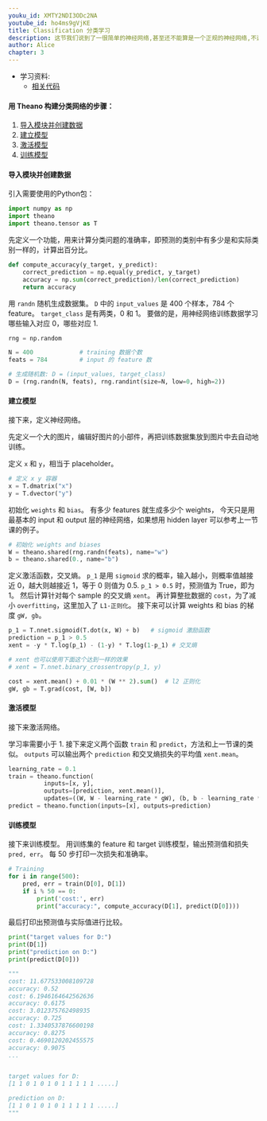 ```yaml
---
youku_id: XMTY2NDI3ODc2NA
youtube_id: ho4ms9gVjKE
title: Classification 分类学习 
description: 这节我们说到了一很简单的神经网络,甚至还不能算是一个正规的神经网络,不过原理通了,大家就能应用自如啦.这个神经网络只有两层,一个输入,一个输出层,没有隐藏层,不过大家可以根据上次所讲的 Layer class 来自己做练习,加上隐藏层.
author: Alice
chapter: 3
---
```

* 学习资料:
  * [相关代码](https://github.com/MorvanZhou/tutorials/tree/master/theanoTUT/theano11_classification_nn)


#### 用 Theano 构建分类网络的步骤：

1. [导入模块并创建数据](#data)
2. [建立模型](#create)
3. [激活模型](#compile)
4. [训练模型](#train)



<h4 class="tut-h4-pad" id="data">导入模块并创建数据</h4>

引入需要使用的Python包：

``` python
import numpy as np
import theano
import theano.tensor as T
```


先定义一个功能，用来计算分类问题的准确率，即预测的类别中有多少是和实际类别一样的，计算出百分比。

``` python
def compute_accuracy(y_target, y_predict):
    correct_prediction = np.equal(y_predict, y_target)
    accuracy = np.sum(correct_prediction)/len(correct_prediction)
    return accuracy
```

用 `randn` 随机生成数据集。
`D` 中的 `input_values` 是 400 个样本，784 个feature。
`target_class` 是有两类，0 和 1。
要做的是，用神经网络训练数据学习哪些输入对应 0，哪些对应 1. 

``` python
rng = np.random

N = 400             # training 数据个数
feats = 784         # input 的 feature 数

# 生成随机数: D = (input_values, target_class)
D = (rng.randn(N, feats), rng.randint(size=N, low=0, high=2))
```



<h4 class="tut-h4-pad" id="create">建立模型</h4>

接下来，定义神经网络。

先定义一个大的图片，编辑好图片的小部件，再把训练数据集放到图片中去自动地训练。

定义 `x` 和 `y`，相当于 placeholder。

``` python
# 定义 x y 容器
x = T.dmatrix("x")
y = T.dvector("y")
```

初始化 `weights` 和 `bias`。
有多少 features 就生成多少个 weights，
今天只是用最基本的 input 和 output 层的神经网络，如果想用 hidden layer 可以参考上一节课的例子。

``` python
# 初始化 weights and biases
W = theano.shared(rng.randn(feats), name="w")
b = theano.shared(0., name="b")
```

定义激活函数，交叉熵。
`p_1` 是用 `sigmoid` 求的概率，输入越小，则概率值越接近 0，越大则越接近 1，等于 0 则值为 0.5.
`p_1 > 0.5` 时，预测值为 True，即为 1。
然后计算针对每个 sample 的交叉熵 `xent`。
再计算整批数据的 `cost`，为了减小 `overfitting`，这里加入了 `L1-正则化`。
接下来可以计算 weights 和 bias 的梯度 `gW, gb`。


``` python
p_1 = T.nnet.sigmoid(T.dot(x, W) + b)   # sigmoid 激励函数
prediction = p_1 > 0.5                  
xent = -y * T.log(p_1) - (1-y) * T.log(1-p_1) # 交叉熵

# xent 也可以使用下面这个达到一样的效果
# xent = T.nnet.binary_crossentropy(p_1, y) 

cost = xent.mean() + 0.01 * (W ** 2).sum()  # l2 正则化
gW, gb = T.grad(cost, [W, b])             
```



<h4 class="tut-h4-pad" id="compile">激活模型</h4>


接下来激活网络。

学习率需要小于 1.
接下来定义两个函数 `train` 和 `predict`，方法和上一节课的类似。
`outputs` 可以输出两个 `prediction` 和交叉熵损失的平均值 `xent.mean`。


``` python
learning_rate = 0.1
train = theano.function(
          inputs=[x, y],
          outputs=[prediction, xent.mean()],
          updates=((W, W - learning_rate * gW), (b, b - learning_rate * gb)))
predict = theano.function(inputs=[x], outputs=prediction)

```


<h4 class="tut-h4-pad" id="train">训练模型</h4>

接下来训练模型。
用训练集的 feature 和 target 训练模型，输出预测值和损失 `pred, err`。
每 50 步打印一次损失和准确率。

``` python
# Training
for i in range(500):
    pred, err = train(D[0], D[1])
    if i % 50 == 0:
        print('cost:', err)
        print("accuracy:", compute_accuracy(D[1], predict(D[0])))
```

最后打印出预测值与实际值进行比较。

``` python
print("target values for D:")
print(D[1])
print("prediction on D:")
print(predict(D[0]))

"""
cost: 11.677533008109728
accuracy: 0.52
cost: 6.1946164642562636
accuracy: 0.6175
cost: 3.012375762498935
accuracy: 0.725
cost: 1.3340537876600198
accuracy: 0.8275
cost: 0.4690120202455575
accuracy: 0.9075
...


target values for D:
[1 1 0 1 0 1 0 1 1 1 1 1 .....]

prediction on D:
[1 1 0 1 0 1 0 1 1 1 1 1 .....]
"""
```

